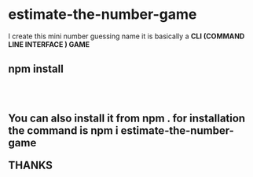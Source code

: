 # estimate-the-number-game 
<P>I create this mini number guessing name it is basically a <b>CLI (COMMAND LINE INTERFACE ) GAME </b></P>
<h2> npm install <h2> <br>
<p>You can also install it from npm . for installation the command is <b>npm i estimate-the-number-game</b> 
</p>
THANKS
